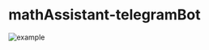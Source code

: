 # mathAssistant-telegramBot
![example](https://github.com/Pptr95/math-assistant-telegramBot/blob/master/gifExample.gif)
